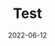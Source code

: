 ---
date: '2022-06-12'
title: 'Test'
categories: ['Web', 'SEO', 'Optimization']
summary: '테스트 용입니다.'
thumbnail: './test.png'
---